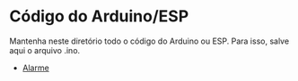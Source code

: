 # Código do Arduino/ESP

Mantenha neste diretório todo o código do Arduino ou ESP. Para isso, salve aqui o arquivo .ino.
- [Alarme](./alarme_conexao.ino)
